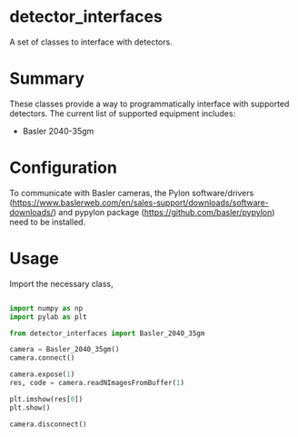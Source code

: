 # detector_interfaces

A set of classes to interface with detectors.

# Summary

These classes provide a way to programmatically interface with supported detectors. The current list of supported equipment includes:

- Basler 2040-35gm

# Configuration

To communicate with Basler cameras, the Pylon software/drivers (https://www.baslerweb.com/en/sales-support/downloads/software-downloads/) and pypylon package (https://github.com/basler/pypylon) need to be installed.

# Usage

Import the necessary class, 

```Python

import numpy as np
import pylab as plt

from detector_interfaces import Basler_2040_35gm

camera = Basler_2040_35gm()
camera.connect()

camera.expose(1)
res, code = camera.readNImagesFromBuffer(1)

plt.imshow(res[0])
plt.show()

camera.disconnect()
```
